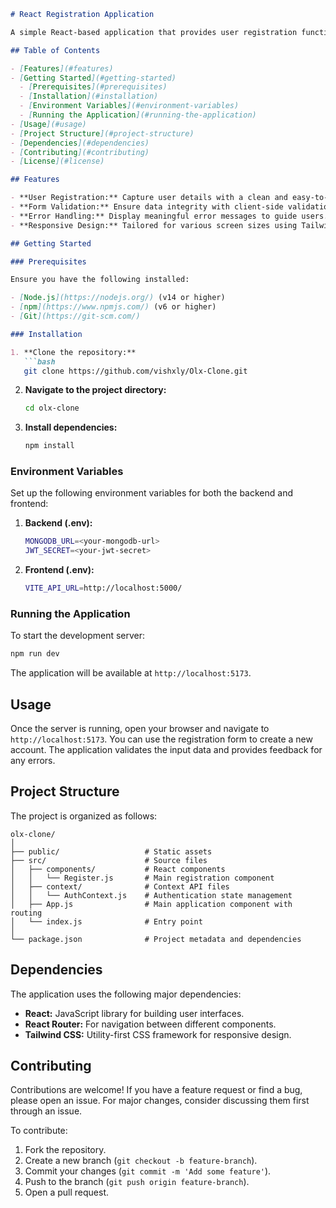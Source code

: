 ```markdown
# React Registration Application

A simple React-based application that provides user registration functionality with seamless form validation, error handling, and responsive design.

## Table of Contents

- [Features](#features)
- [Getting Started](#getting-started)
  - [Prerequisites](#prerequisites)
  - [Installation](#installation)
  - [Environment Variables](#environment-variables)
  - [Running the Application](#running-the-application)
- [Usage](#usage)
- [Project Structure](#project-structure)
- [Dependencies](#dependencies)
- [Contributing](#contributing)
- [License](#license)

## Features

- **User Registration:** Capture user details with a clean and easy-to-use form.
- **Form Validation:** Ensure data integrity with client-side validation.
- **Error Handling:** Display meaningful error messages to guide users.
- **Responsive Design:** Tailored for various screen sizes using Tailwind CSS.

## Getting Started

### Prerequisites

Ensure you have the following installed:

- [Node.js](https://nodejs.org/) (v14 or higher)
- [npm](https://www.npmjs.com/) (v6 or higher)
- [Git](https://git-scm.com/)

### Installation

1. **Clone the repository:**
   ```bash
   git clone https://github.com/vishxly/Olx-Clone.git
   ```

2. **Navigate to the project directory:**
   ```bash
   cd olx-clone
   ```

3. **Install dependencies:**
   ```bash
   npm install
   ```

### Environment Variables

Set up the following environment variables for both the backend and frontend:

1. **Backend (.env):**
   ```bash
   MONGODB_URL=<your-mongodb-url>
   JWT_SECRET=<your-jwt-secret>
   ```

2. **Frontend (.env):**
   ```bash
   VITE_API_URL=http://localhost:5000/
   ```

### Running the Application

To start the development server:

```bash
npm run dev
```

The application will be available at `http://localhost:5173`.

## Usage

Once the server is running, open your browser and navigate to `http://localhost:5173`. You can use the registration form to create a new account. The application validates the input data and provides feedback for any errors.

## Project Structure

The project is organized as follows:

```
olx-clone/
│
├── public/                   # Static assets
├── src/                      # Source files
│   ├── components/           # React components
│   │   └── Register.js       # Main registration component
│   ├── context/              # Context API files
│   │   └── AuthContext.js    # Authentication state management
│   ├── App.js                # Main application component with routing
│   └── index.js              # Entry point
│
└── package.json              # Project metadata and dependencies
```

## Dependencies

The application uses the following major dependencies:

- **React:** JavaScript library for building user interfaces.
- **React Router:** For navigation between different components.
- **Tailwind CSS:** Utility-first CSS framework for responsive design.

## Contributing

Contributions are welcome! If you have a feature request or find a bug, please open an issue. For major changes, consider discussing them first through an issue.

To contribute:

1. Fork the repository.
2. Create a new branch (`git checkout -b feature-branch`).
3. Commit your changes (`git commit -m 'Add some feature'`).
4. Push to the branch (`git push origin feature-branch`).
5. Open a pull request.


